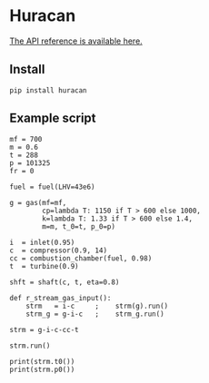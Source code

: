 # Huracan

[The API reference is available here.](https://huracan-docs.github.io/)

## Install

    pip install huracan
    
## Example script

    mf = 700
    m = 0.6
    t = 288
    p = 101325
    fr = 0

    fuel = fuel(LHV=43e6)

    g = gas(mf=mf,
            cp=lambda T: 1150 if T > 600 else 1000,
            k=lambda T: 1.33 if T > 600 else 1.4,
            m=m, t_0=t, p_0=p)

    i  = inlet(0.95)
    c  = compressor(0.9, 14)
    cc = combustion_chamber(fuel, 0.98)
    t  = turbine(0.9)

    shft = shaft(c, t, eta=0.8)

    def r_stream_gas_input():
        strm   = i-c     ;    strm(g).run()
        strm_g = g-i-c   ;    strm_g.run()

    strm = g-i-c-cc-t
    
    strm.run()
    
    print(strm.t0())
    print(strm.p0())
